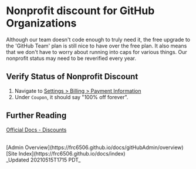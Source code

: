 # Nonprofit discount for GitHub Organizations

Although our team doesn't code enough to truly need it, the free upgrade to the 'GitHub Team' plan is still nice to have over the free plan.  It also means that we don't have to worry about running into caps for various things.  Our nonprofit status may need to be reverified every year.

## Verify Status of Nonprofit Discount

1. Navigate to [Settings > Billing > Payment Information](https://github.com/organizations/frc6506/settings/billing/payment_information)
2. Under `Coupon`, it should say "100% off forever".

## Further Reading

[Official Docs - Discounts](https://docs.github.com/en/github/setting-up-and-managing-billing-and-payments-on-github/discounted-subscriptions-for-github-accounts)

<br>
[Admin Overview](https://frc6506.github.io/docs/gitHubAdmin/overview)
[Site Index](https://frc6506.github.io/docs/index)
<br>
_Updated 20210515T1715 PDT_
